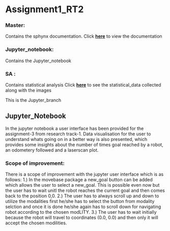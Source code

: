 # Assignment1_RT2

### Master:
Contains the sphynx documentation. Click **[here](https://aayush11101998.github.io/Assignment1_RT2/py-modindex.html)** to view the documentation
### Jupyter_notebook: 
Contains the Jupyter_notebook 
### SA : 
Contains statistical analysis Click **[here](https://github.com/aayush11101998/Assignment1_RT2/tree/statistical_analysis/statistical_data)** to see the statistical_data collected along with the images

This is the Jupyter_branch

## Jupyter_Notebook
In the jupyter notebook a user interface has been provided for the assignment-3 from research track-1. 
Data visualisation for the user to understand whats going on in a better way is also presented, which provides some insights about the number of times goal 
reached by a robot, an odometery followed and a laserscan plot. 
### Scope of improvement:
There is a scope of improvement with the jupyter user interface which is as follows:
1.) In the movebase package a new_goal button can be added which allows the user to select a new_goal. This is possible even now but the user has to wait unitl the robot reaches the current goal and then comes back to the position 0,0. 
2.) The user has to always scroll up and down to utilize the modalities first he/she has to select the button from modality selction and once it is done he/she again has to scroll down for navigating robot according to the chosen modLITY.
3.) The user has to wait initially because the robot will travel to coordinates (0.0, 0.0) and then only it will accept the chosen modilities. 
